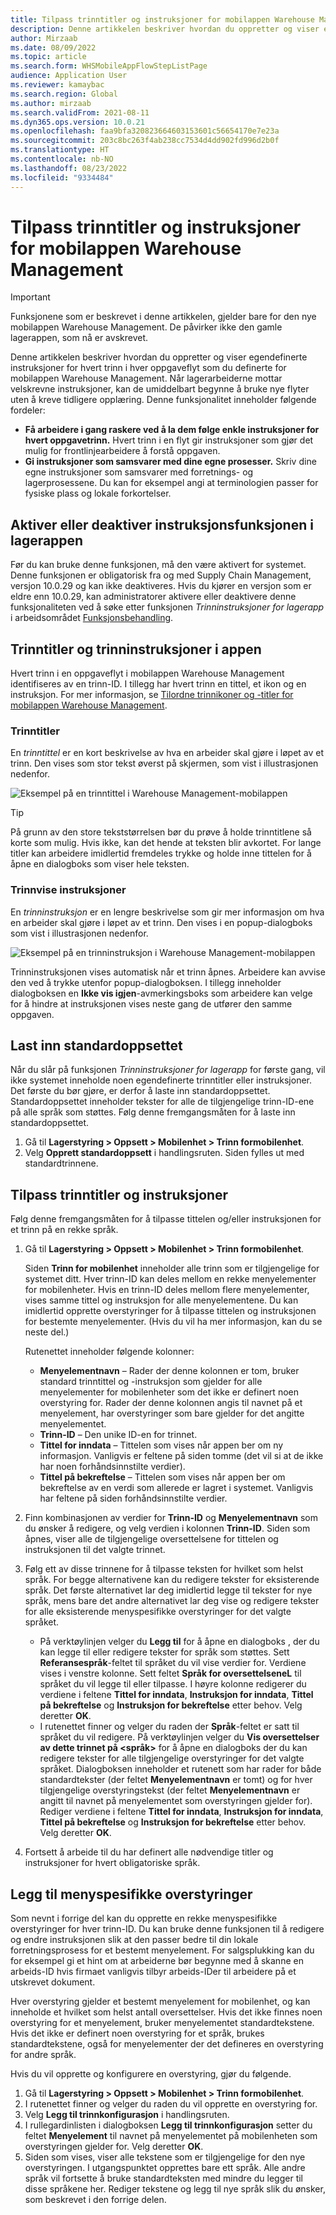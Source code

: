 ```yaml
---
title: Tilpass trinntitler og instruksjoner for mobilappen Warehouse Management
description: Denne artikkelen beskriver hvordan du oppretter og viser egendefinerte instruksjoner for hvert trinn i hver oppgaveflyt som du definerte for mobilappen Warehouse Management.
author: Mirzaab
ms.date: 08/09/2022
ms.topic: article
ms.search.form: WHSMobileAppFlowStepListPage
audience: Application User
ms.reviewer: kamaybac
ms.search.region: Global
ms.author: mirzaab
ms.search.validFrom: 2021-08-11
ms.dyn365.ops.version: 10.0.21
ms.openlocfilehash: faa9bfa320823664603153601c56654170e7e23a
ms.sourcegitcommit: 203c8bc263f4ab238cc7534d4dd902fd996d2b0f
ms.translationtype: HT
ms.contentlocale: nb-NO
ms.lasthandoff: 08/23/2022
ms.locfileid: "9334484"
---
```

# <a name="customize-step-titles-and-instructions-for-the-warehouse-management-mobile-app"></a>Tilpass trinntitler og instruksjoner for mobilappen Warehouse Management

> [!IMPORTANT]
> Funksjonene som er beskrevet i denne artikkelen, gjelder bare for den nye mobilappen Warehouse Management. De påvirker ikke den gamle lagerappen, som nå er avskrevet.

Denne artikkelen beskriver hvordan du oppretter og viser egendefinerte instruksjoner for hvert trinn i hver oppgaveflyt som du definerte for mobilappen Warehouse Management. Når lagerarbeiderne mottar velskrevne instruksjoner, kan de umiddelbart begynne å bruke nye flyter uten å kreve tidligere opplæring. Denne funksjonalitet inneholder følgende fordeler:

- **Få arbeidere i gang raskere ved å la dem følge enkle instruksjoner for hvert oppgavetrinn.** Hvert trinn i en flyt gir instruksjoner som gjør det mulig for frontlinjearbeidere å forstå oppgaven.
- **Gi instruksjoner som samsvarer med dine egne prosesser.** Skriv dine egne instruksjoner som samsvarer med forretnings- og lagerprosessene. Du kan for eksempel angi at terminologien passer for fysiske plass og lokale forkortelser.

## <a name="turn-the-warehouse-app-step-instructions-feature-on-or-off"></a>Aktiver eller deaktiver instruksjonsfunksjonen i lagerappen

Før du kan bruke denne funksjonen, må den være aktivert for systemet. Denne funksjonen er obligatorisk fra og med Supply Chain Management, versjon 10.0.29 og kan ikke deaktiveres. Hvis du kjører en versjon som er eldre enn 10.0.29, kan administratorer aktivere eller deaktivere denne funksjonaliteten ved å søke etter funksjonen *Trinninstruksjoner for lagerapp* i arbeidsområdet [Funksjonsbehandling](../../fin-ops-core/fin-ops/get-started/feature-management/feature-management-overview.md).

## <a name="step-titles-and-step-instructions-in-the-app"></a>Trinntitler og trinninstruksjoner i appen

Hvert trinn i en oppgaveflyt i mobilappen Warehouse Management identifiseres av en trinn-ID. I tillegg har hvert trinn en tittel, et ikon og en instruksjon. For mer informasjon, se [Tilordne trinnikoner og -titler for mobilappen Warehouse Management](step-icons-titles.md).

### <a name="step-titles"></a>Trinntitler

En *trinntittel* er en kort beskrivelse av hva en arbeider skal gjøre i løpet av et trinn. Den vises som stor tekst øverst på skjermen, som vist i illustrasjonen nedenfor.

![Eksempel på en trinntittel i Warehouse Management-mobilappen](media/wma-step-title.png "Eksempel på en trinntittel i Warehouse Management-mobilappen")

> [!TIP]
> På grunn av den store tekststørrelsen bør du prøve å holde trinntitlene så korte som mulig. Hvis ikke, kan det hende at teksten blir avkortet. For lange titler kan arbeidere imidlertid fremdeles trykke og holde inne tittelen for å åpne en dialogboks som viser hele teksten.

### <a name="step-instructions"></a>Trinnvise instruksjoner

En *trinninstruksjon* er en lengre beskrivelse som gir mer informasjon om hva en arbeider skal gjøre i løpet av et trinn. Den vises i en popup-dialogboks som vist i illustrasjonen nedenfor.

![Eksempel på en trinninstruksjon i Warehouse Management-mobilappen](media/wma-step-instructions.png "Eksempel på en trinninstruksjon i Warehouse Management-mobilappen")

Trinninstruksjonen vises automatisk når et trinn åpnes. Arbeidere kan avvise den ved å trykke utenfor popup-dialogboksen. I tillegg inneholder dialogboksen en **Ikke vis igjen**-avmerkingsboks som arbeidere kan velge for å hindre at instruksjonen vises neste gang de utfører den samme oppgaven.

## <a name="load-the-default-setup"></a>Last inn standardoppsettet

Når du slår på funksjonen *Trinninstruksjoner for lagerapp* for første gang, vil ikke systemet inneholde noen egendefinerte trinntitler eller instruksjoner. Det første du bør gjøre, er derfor å laste inn standardoppsettet. Standardoppsettet inneholder tekster for alle de tilgjengelige trinn-ID-ene på alle språk som støttes. Følg denne fremgangsmåten for å laste inn standardoppsettet.

1. Gå til **Lagerstyring \> Oppsett \> Mobilenhet \> Trinn formobilenhet**.
1. Velg **Opprett standardoppsett** i handlingsruten. Siden fylles ut med standardtrinnene.

## <a name="customize-step-titles-and-instructions"></a>Tilpass trinntitler og instruksjoner

Følg denne fremgangsmåten for å tilpasse tittelen og/eller instruksjonen for et trinn på en rekke språk.

1. Gå til **Lagerstyring \> Oppsett \> Mobilenhet \> Trinn formobilenhet**.

    Siden **Trinn for mobilenhet** inneholder alle trinn som er tilgjengelige for systemet ditt. Hver trinn-ID kan deles mellom en rekke menyelementer for mobilenheter. Hvis en trinn-ID deles mellom flere menyelementer, vises samme tittel og instruksjon for alle menyelementene. Du kan imidlertid opprette overstyringer for å tilpasse tittelen og instruksjonen for bestemte menyelementer. (Hvis du vil ha mer informasjon, kan du se neste del.)

    Rutenettet inneholder følgende kolonner:

    - **Menyelementnavn** – Rader der denne kolonnen er tom, bruker standard trinntittel og -instruksjon som gjelder for alle menyelementer for mobilenheter som det ikke er definert noen overstyring for. Rader der denne kolonnen angis til navnet på et menyelement, har overstyringer som bare gjelder for det angitte menyelementet.
    - **Trinn-ID** – Den unike ID-en for trinnet.
    - **Tittel for inndata** – Tittelen som vises når appen ber om ny informasjon. Vanligvis er feltene på siden tomme (det vil si at de ikke har noen forhåndsinnstilte verdier).
    - **Tittel på bekreftelse** – Tittelen som vises når appen ber om bekreftelse av en verdi som allerede er lagret i systemet. Vanligvis har feltene på siden forhåndsinnstilte verdier.

1. Finn kombinasjonen av verdier for **Trinn-ID** og **Menyelementnavn** som du ønsker å redigere, og velg verdien i kolonnen **Trinn-ID**. Siden som åpnes, viser alle de tilgjengelige oversettelsene for tittelen og instruksjonen til det valgte trinnet.
1. Følg ett av disse trinnene for å tilpasse teksten for hvilket som helst språk. For begge alternativene kan du redigere tekster for eksisterende språk. Det første alternativet lar deg imidlertid legge til tekster for nye språk, mens bare det andre alternativet lar deg vise og redigere tekster for alle eksisterende menyspesifikke overstyringer for det valgte språket.

    - På verktøylinjen velger du **Legg til** for å åpne en dialogboks , der du kan legge til eller redigere tekster for språk som støttes. Sett **Referansespråk**-feltet til språket du vil vise verdier for. Verdiene vises i venstre kolonne. Sett feltet **Språk for oversettelseneL** til språket du vil legge til eller tilpasse. I høyre kolonne redigerer du verdiene i feltene **Tittel for inndata**, **Instruksjon for inndata**, **Tittel på bekreftelse** og **Instruksjon for bekreftelse** etter behov. Velg deretter **OK**.
    - I rutenettet finner og velger du raden der **Språk**-feltet er satt til språket du vil redigere. På verktøylinjen velger du **Vis oversettelser av dette trinnet på &lt;språk&gt;** for å åpne en dialogboks der du kan redigere tekster for alle tilgjengelige overstyringer for det valgte språket. Dialogboksen inneholder et rutenett som har rader for både standardtekster (der feltet **Menyelementnavn** er tomt) og for hver tilgjengelige overstyringstekst (der feltet **Menyelementnavn** er angitt til navnet på menyelementet som overstyringen gjelder for). Rediger verdiene i feltene **Tittel for inndata**, **Instruksjon for inndata**, **Tittel på bekreftelse** og **Instruksjon for bekreftelse** etter behov. Velg deretter **OK**.

1. Fortsett å arbeide til du har definert alle nødvendige titler og instruksjoner for hvert obligatoriske språk.

## <a name="add-menu-specific-overrides"></a>Legg til menyspesifikke overstyringer

Som nevnt i forrige del kan du opprette en rekke menyspesifikke overstyringer for hver trinn-ID. Du kan bruke denne funksjonen til å redigere og endre instruksjonen slik at den passer bedre til din lokale forretningsprosess for et bestemt menyelement. For salgsplukking kan du for eksempel gi et hint om at arbeiderne bør begynne med å skanne en arbeids-ID hvis firmaet vanligvis tilbyr arbeids-IDer til arbeidere på et utskrevet dokument.

Hver overstyring gjelder et bestemt menyelement for mobilenhet, og kan inneholde et hvilket som helst antall oversettelser. Hvis det ikke finnes noen overstyring for et menyelement, bruker menyelementet standardtekstene. Hvis det ikke er definert noen overstyring for et språk, brukes standardtekstene, også for menyelementer der det defineres en overstyring for andre språk.

Hvis du vil opprette og konfigurere en overstyring, gjør du følgende.

1. Gå til **Lagerstyring \> Oppsett \> Mobilenhet \> Trinn formobilenhet**.
1. I rutenettet finner og velger du raden du vil opprette en overstyring for.
1. Velg **Legg til trinnkonfigurasjon** i handlingsruten.
1. I rullegardinlisten i dialogboksen **Legg til trinnkonfigurasjon** setter du feltet **Menyelement** til navnet på menyelementet på mobilenheten som overstyringen gjelder for. Velg deretter **OK**.
1. Siden som vises, viser alle tekstene som er tilgjengelige for den nye overstyringen. I utgangspunktet opprettes bare ett språk. Alle andre språk vil fortsette å bruke standardteksten med mindre du legger til disse språkene her. Rediger tekstene og legg til nye språk slik du ønsker, som beskrevet i den forrige delen.
